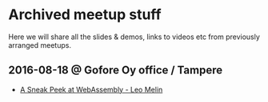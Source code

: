 # Archived meetup stuff

Here we will share all the slides & demos, links to videos etc from previously arranged meetups.

## 2016-08-18 @ Gofore Oy office / Tampere
- [A Sneak Peek at WebAssembly - Leo Melin](https://github.com/webDevAndSausages/archivedMeetupStuff/tree/master/2016-08-18%20%40%20Gofore%20Oy%20office%20-%20Tampere/A%20Sneak%20Peek%20at%20WebAssembly%20-%20Leo%20Melin)
